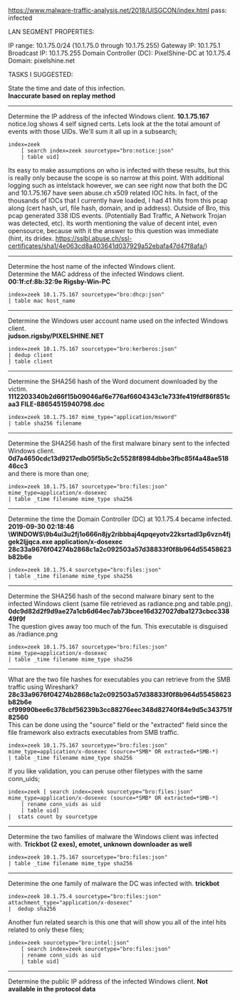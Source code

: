 https://www.malware-traffic-analysis.net/2018/UISGCON/index.html
pass: infected

LAN SEGMENT PROPERTIES:

IP range:  10.1.75.0/24 (10.1.75.0 through 10.1.75.255)
Gateway IP:  10.1.75.1
Broadcast IP:  10.1.75.255
Domain Controller (DC):  PixelShine-DC at 10.1.75.4
Domain:  pixelshine.net

TASKS I SUGGESTED:

State the time and date of this infection.  
**Inaccurate based on replay method**
___
Determine the IP address of the infected Windows client.
**10.1.75.167**
notice.log shows 4 self signed certs. Lets look at the the total amount of events with those UIDs. We'll sum it all up in a subsearch;  
```
index=zeek 
    [ search index=zeek sourcetype="bro:notice:json" 
    | table uid] 
```
Its easy to make assumptions on who is infected with these results, but this is really only because the scope is so narrow at this point. With additional logging such as intelstack however, we can see right now that both the DC and 10.1.75.167 have seen abuse.ch x509 related IOC hits. In fact, of the thousands of IOCs that I currently have loaded, I had 41 hits from this pcap along (cert hash, url, file hash, domain, and ip address). Outside of Bro, this pcap generated 338 IDS events. (Potentially Bad Traffic, A Network Trojan was detected, etc). Its worth mentioning the value of decent intel, even opensource, because with it the answer to this question was immediate (hint, its dridex. https://sslbl.abuse.ch/ssl-certificates/sha1/4e063cd8a403641d037929a52ebafa47d47f8afa/)  
___
Determine the host name of the infected Windows client.  
Determine the MAC address of the infected Windows client.  
**00:1f:cf:8b:32:9e	Rigsby-Win-PC**
```
index=zeek 10.1.75.167 sourcetype="bro:dhcp:json" 
| table mac host_name
```
___
Determine the Windows user account name used on the infected Windows client.  
**judson.rigsby/PIXELSHINE.NET**
```
index=zeek 10.1.75.167 sourcetype="bro:kerberos:json" 
| dedup client 
| table client
```
___
Determine the SHA256 hash of the Word document downloaded by the victim.  
**1112203340b2d66f15b09046af6e776af6604343c1e733fe419fdf86f851caa3	FILE-88654515940798.doc**
```
index=zeek 10.1.75.167 mime_type="application/msword"
| table sha256 filename
```
___
Determine the SHA256 hash of the first malware binary sent to the infected Windows client.
**0d7a4650cdc13d9217edb05f5b5c2c5528f8984dbbe3fbc85f4a48ae51846cc3**  
and there is more than one;  
```
index=zeek 10.1.75.167 sourcetype="bro:files:json" mime_type=application/x-dosexec 
| table _time filename mime_type sha256
```
___
Determine the time the Domain Controller (DC) at 10.1.75.4 became infected.
**2019-09-30 02:18:46	\WINDOWS\9b4ui3u2fj1o666n8jy2ribbbaj4qpqeyotv22ksrtadl3p6vzn4fjgek2ljjqca.exe	application/x-dosexec	28c33a9676f04274b2868c1a2c092503a57d38833f0f8b964d55458623b82b6e**  
```
index=zeek 10.1.75.4 sourcetype="bro:files:json"
| table _time filename mime_type sha256
```
___
Determine the SHA256 hash of the second malware binary sent to the infected Windows client (same file retrieved as radiance.png and table.png).
**0dc9d82d2f9d9ae27a1cb6d64ec7ab73bcee16d327027dba1273cbcc33849f9f**  
The question gives away too much of the fun. This executable is disguised as /radiance.png   
```
index=zeek 10.1.75.167 sourcetype="bro:files:json" mime_type=application/x-dosexec 
| table _time filename mime_type sha256
```
___
What are the two file hashes for executables you can retrieve from the SMB traffic using Wireshark?
**28c33a9676f04274b2868c1a2c092503a57d38833f0f8b964d55458623b82b6e 	cf99990bee6c378cbf56239b3cc88276eec348d82740f84e9d5c343751f82560**  
This can be done using the "source" field or the "extracted" field since the file framework also extracts executables from SMB traffic.

```
index=zeek 10.1.75.167 sourcetype="bro:files:json" mime_type=application/x-dosexec (source=*SMB* OR extracted=*SMB-*)
| table _time filename mime_type sha256
```
If you like validation, you can peruse other filetypes with the same conn_uids;  
```
index=zeek [ search index=zeek sourcetype="bro:files:json" mime_type=application/x-dosexec (source=*SMB* OR extracted=*SMB-*) 
    | rename conn_uids as uid 
    | table uid] 
|  stats count by sourcetype
```
___
Determine the two families of malware the Windows client was infected with.
**Trickbot (2 exes), emotet, unknown downloader as well**
```
index=zeek 10.1.75.167 sourcetype="bro:files:json" 
| table _time filename mime_type sha256
```
___
Determine the one family of malware the DC was infected with.
**trickbot**  
```
index=zeek 10.1.75.4 sourcetype="bro:files:json" attachment_type="application/x-dosexec" 
|  dedup sha256
```
Another fun related search is this one that will show you all of the intel hits related to only these files;  
```
index=zeek sourcetype="bro:intel:json" 
    [ search index=zeek sourcetype="bro:files:json" 
    | rename conn_uids as uid 
    | table uid]
```
___
Determine the public IP address of the infected Windows client.
**Not available in the protocol data**
